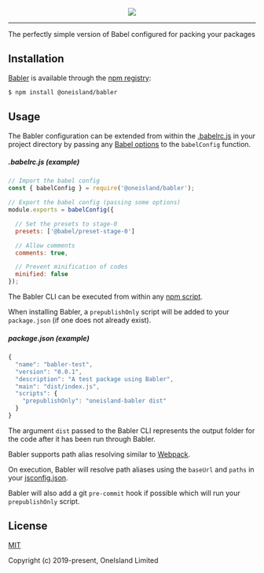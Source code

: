 <p align="center">
  <a href="https://github.com/oneislandearth/babler" target="_blank">
    <img src="https://i.imgur.com/7TodgrS.png">
  </a>
</p>

***

The perfectly simple version of Babel configured for packing your packages

## Installation

[Babler](https://github.com/oneislandearth/babler) is available through the [npm registry](https://www.npmjs.com/package/@oneisland/babler):

```bash
$ npm install @oneisland/babler
```

## Usage

The Babler configuration can be extended from within the [.babelrc.js](https://babeljs.io/docs/en/config-files) in your project directory by passing any [Babel options](https://babeljs.io/docs/en/options#) to the `babelConfig` function. 

##### .babelrc.js (example)

```js
// Import the babel config
const { babelConfig } = require('@oneisland/babler');

// Export the babel config (passing some options)
module.exports = babelConfig({

  // Set the presets to stage-0
  presets: ['@babel/preset-stage-0']

  // Allow comments
  comments: true,

  // Prevent minification of codes
  minified: false
});
```

The Babler CLI can be executed from within any [npm script](https://docs.npmjs.com/cli/run-script).

When installing Babler, a `prepublishOnly` script will be added to your `package.json` (if one does not already exist).

##### package.json (example)

```js
{
  "name": "babler-test",
  "version": "0.0.1",
  "description": "A test package using Babler",
  "main": "dist/index.js",
  "scripts": {
    "prepublishOnly": "oneisland-babler dist"
  }
}
```

The argument `dist` passed to the Babler CLI represents the output folder for the code after it has been run through Babler.

Babler supports path alias resolving similar to [Webpack](https://webpack.js.org/configuration/resolve/#resolvealias).

On execution, Babler will resolve path aliases using the `baseUrl` and `paths` in your [jsconfig.json](https://code.visualstudio.com/docs/languages/jsconfig).

Babler will also add a git `pre-commit` hook if possible which will run your `prepublishOnly` script.

## License

[MIT](http://opensource.org/licenses/MIT)

Copyright (c) 2019-present, OneIsland Limited
